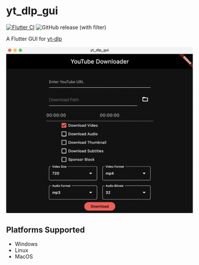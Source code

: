 # yt_dlp_gui

[![Flutter CI](https://github.com/championswimmer/yt_dlp_gui/actions/workflows/flutter-build.yaml/badge.svg)](https://github.com/championswimmer/yt_dlp_gui/actions/workflows/flutter-build.yaml)
![GitHub release (with filter)](https://img.shields.io/github/v/release/championswimmer/yt_dlp_gui?label=download&link=https%3A%2F%2Fgithub.com%2Fchampionswimmer%2Fyt_dlp_gui%2Freleases%2Flatest)


A Flutter GUI for [yt-dlp](https://github.com/yt-dlp/yt-dlp)

![](./docs/app.png)


## Platforms Supported

- Windows 
- Linux
- MacOS